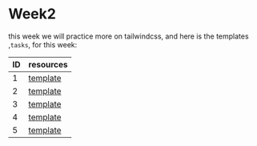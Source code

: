 # **Week2**

this week we will practice more on tailwindcss, and here is the templates ,`tasks`, for this week:

| ID | resources |
| -- | -------- |
| 1 | [template](../../../Tasks/TailwindCSS/Task1) |
| 2 | [template](../../../Tasks/TailwindCSS/Task2) |
| 3 | [template](../../../Tasks/TailwindCSS/Task3) |
| 4 | [template](../../../Tasks/TailwindCSS/Task4) |
| 5 | [template](../../../Tasks/TailwindCSS/Task5) |
